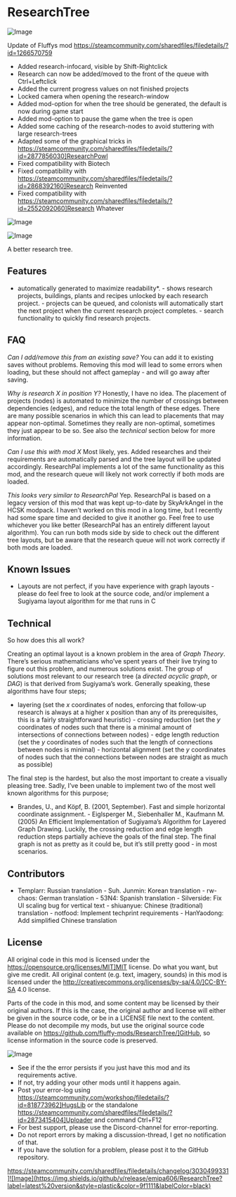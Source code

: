 # ResearchTree

![Image](https://i.imgur.com/buuPQel.png)

Update of Fluffys mod https://steamcommunity.com/sharedfiles/filedetails/?id=1266570759

- Added research-infocard, visible by Shift-Rightclick
- Research can now be added/moved to the front of the queue with Ctrl+Leftclick
- Added the current progress values on not finished projects
- Locked camera when opening the research-window
- Added mod-option for when the tree should be generated, the default is now during game start
- Added mod-option to pause the game when the tree is open
- Added some caching of the research-nodes to avoid stuttering with large research-trees
- Adapted some of the graphical tricks in https://steamcommunity.com/sharedfiles/filedetails/?id=2877856030]ResearchPowl
- Fixed compatibility with Biotech
- Fixed compatibility with https://steamcommunity.com/sharedfiles/filedetails/?id=2868392160]Research Reinvented
- Fixed compatibility with https://steamcommunity.com/sharedfiles/filedetails/?id=2552092060]Research Whatever

![Image](https://i.imgur.com/pufA0kM.png)

	
![Image](https://i.imgur.com/Z4GOv8H.png)

A better research tree.

## Features

 - automatically generated to maximize readability*. - shows research projects, buildings, plants and recipes unlocked by each research project. - projects can be queued, and colonists will automatically start the next project when the current research project completes. - search functionality to quickly find research projects. 

## FAQ

*Can I add/remove this from an existing save?* You can add it to existing saves without problems. Removing this mod will lead to some errors when loading, but these should not affect gameplay - and will go away after saving.

*Why is research X in position Y?* Honestly, I have no idea. The placement of projects (nodes) is automated to minimize the number of crossings between dependencies (edges), and reduce the total length of these edges. There are many possible scenarios in which this can lead to placements that may appear non-optimal. Sometimes they really are non-optimal, sometimes they just appear to be so. See also the *technical* section below for more information.

*Can I use this with mod X* Most likely, yes. Added researches and their requirements are automatically parsed and the tree layout will be updated accordingly. ResearchPal implements a lot of the same functionality as this mod, and the research queue will likely not work correctly if both mods are loaded.

*This looks very similar to ResearchPal* Yep. ResearchPal is based on a legacy version of this mod that was kept up-to-date by SkyArkAngel in the HCSK modpack. I haven’t worked on this mod in a long time, but I recently had some spare time and decided to give it another go. Feel free to use whichever you like better (ResearchPal has an entirely different layout algorithm). You can run both mods side by side to check out the different tree layouts, but be aware that the research queue will not work correctly if both mods are loaded.

## Known Issues

 - Layouts are not perfect, if you have experience with graph layouts - please do feel free to look at the source code, and/or implement a Sugiyama layout algorithm for me that runs in C

## Technical

So how does this all work? 

Creating an optimal layout is a known problem in the area of *Graph Theory*. There’s serious mathematicians who’ve spent years of their live trying to figure out this problem, and numerous solutions exist. The group of solutions most relevant to our research tree (a *directed acyclic graph*, or *DAG*) is that derived from Sugiyama’s work. Generally speaking, these algorithms have four steps;

 - layering (set the *x* coordinates of nodes, enforcing that follow-up research is always at a higher x position than any of its prerequisites, this is a fairly straightforward heuristic) - crossing reduction (set the *y* coordinates of nodes such that there is a minimal amount of intersections of connections between nodes) - edge length reduction (set the *y* coordinates of nodes such that the length of connections between nodes is minimal) - horizontal alignment (set the *y* coordinates of nodes such that the connections between nodes are straight as much as possible) 

The final step is the hardest, but also the most important to create a visually pleasing tree. Sadly, I’ve been unable to implement two of the most well known algorithms for this purpose;

 - Brandes, U., and Köpf, B. (2001, September). Fast and simple horizontal coordinate assignment. - Eiglsperger M., Siebenhaller M., Kaufmann M. (2005) An Efficient Implementation of Sugiyama’s Algorithm for Layered Graph Drawing. Luckily, the crossing reduction and edge length reduction steps partially achieve the goals of the final step. The final graph is not as pretty as it could be, but it’s still pretty good - in most scenarios. 

## Contributors

 - Templarr: Russian translation - Suh. Junmin: Korean translation - rw-chaos: German translation - 53N4: Spanish translation - Silverside: Fix UI scaling bug for vertical text - shiuanyue: Chinese (traditional) translation - notfood: Implement techprint requirements - HanYaodong: Add simplified Chinese translation 

## License

All original code in this mod is licensed under the https://opensource.org/licenses/MIT]MIT license. Do what you want, but give me credit. All original content (e.g. text, imagery, sounds) in this mod is licensed under the http://creativecommons.org/licenses/by-sa/4.0/]CC-BY-SA 4.0 license.

Parts of the code in this mod, and some content may be licensed by their original authors. If this is the case, the original author and license will either be given in the source code, or be in a LICENSE file next to the content. Please do not decompile my mods, but use the original source code available on https://github.com/fluffy-mods/ResearchTree/]GitHub, so license information in the source code is preserved.

![Image](https://i.imgur.com/PwoNOj4.png)



-  See if the the error persists if you just have this mod and its requirements active.
-  If not, try adding your other mods until it happens again.
-  Post your error-log using https://steamcommunity.com/workshop/filedetails/?id=818773962]HugsLib or the standalone https://steamcommunity.com/sharedfiles/filedetails/?id=2873415404]Uploader and command Ctrl+F12
-  For best support, please use the Discord-channel for error-reporting.
-  Do not report errors by making a discussion-thread, I get no notification of that.
-  If you have the solution for a problem, please post it to the GitHub repository.



https://steamcommunity.com/sharedfiles/filedetails/changelog/3030499331]![Image](https://img.shields.io/github/v/release/emipa606/ResearchTree?label=latest%20version&style=plastic&color=9f1111&labelColor=black)

